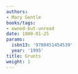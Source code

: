 ```yaml
---
authors:
- Mary Gentle
books/tags:
- owned-but-unread
date: 1800-01-25
params:
  isbn13: '9780451454539'
  year: '1995'
title: Grunts
weight: 1
---
```



<!--more-->